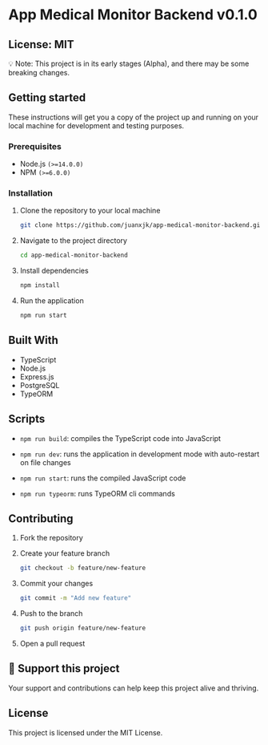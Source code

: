 # App Medical Monitor Backend v0.1.0

## License: MIT

💡 Note: This project is in its early stages (Alpha), and there may be some breaking changes.

## Getting started

These instructions will get you a copy of the project up and running on your local machine for development and testing purposes.

### Prerequisites

- Node.js `(>=14.0.0)`
- NPM `(>=6.0.0)`

### Installation

1. Clone the repository to your local machine

   ```bash
   git clone https://github.com/juanxjk/app-medical-monitor-backend.git
   ```

2. Navigate to the project directory

   ```bash
   cd app-medical-monitor-backend
   ```

3. Install dependencies

   ```bash
   npm install
   ```

4. Run the application

   ```bash
   npm run start
   ```

## Built With

- TypeScript
- Node.js
- Express.js
- PostgreSQL
- TypeORM

## Scripts

- `npm run build`: compiles the TypeScript code into JavaScript

- `npm run dev`: runs the application in development mode with auto-restart on file changes

- `npm run start`: runs the compiled JavaScript code

- `npm run typeorm`: runs TypeORM cli commands

## Contributing

1. Fork the repository

2. Create your feature branch

   ```bash
   git checkout -b feature/new-feature
   ```

3. Commit your changes

   ```bash
   git commit -m "Add new feature"
   ```

4. Push to the branch

   ```bash
   git push origin feature/new-feature
   ```

5. Open a pull request

## 🙏 Support this project

Your support and contributions can help keep this project alive and thriving.

## License

This project is licensed under the MIT License.
